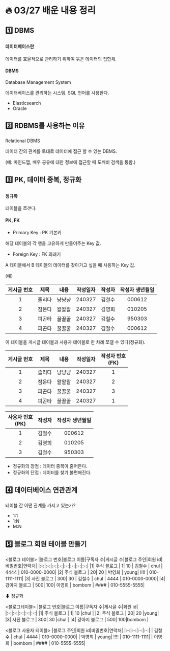 # :fire: 03/27 배운 내용 정리

## :one: DBMS

#### 데이터베이스란

데이터를 효율적으로 관리하기 위하여 묶은 데이터의 집합체.

#### DBMS

Database Management System

데이터베이스를 관리하는 시스템. SQL 언어를 사용한다.

- Elasticsearch
- Oracle

## :two: RDBMS를 사용하는 이유

Relational DBMS

데이터 간의 관계를 토대로 데이터에 접근 할 수 있는 DBMS.

(예: 마인드맵, 배우 공유에 대한 정보에 접근할 때 도깨비 검색을 통함.)

## :three: PK, 데이터 중복, 정규화

#### 정규화 

테이블을 쪼갠다.

#### PK, FK

- Primary Key : PK 기본키

해당 테이블의 각 행을 고유하게 만들어주는 Key 값.

- Foreign Key : FK 외래키

A 테이블에서 B 테이블의 데이터를 찾아가고 싶을 때 사용하는 Key 값. 

(예)

| 게시글 번호 | 제목 | 내용 | 작성일자 | 작성자 | 작성자 생년월일|
|:-:         |:-:   | :-: | :-:     | :-:    | :-:           |
| 1 | 졸리다 | 냥냥냥 | 240327 | 김철수 | 000612 |
| 2 | 잠온다 | 왈왈왈 | 240327 | 김영희 | 010205 |
| 3 | 피곤타 | 꿀꿀꿀 | 240327 | 김철수 | 950303 |
| 4 | 피곤타 | 꿀꿀꿀 | 240327 | 김철수 | 000612 |

이 테이블을 게시글 테이블과 사용자 테이블로 한 차례 쪼갤 수 있다(정규화).

| 게시글 번호 | 제목 | 내용 | 작성일자 |작성자 번호<br>(FK)| 
|:-:|:-:|:-:|:-:|:-:|                 
| 1 | 졸리다 | 냥냥냥 | 240327 |1|                         
| 2 | 잠온다 | 왈왈왈 | 240327 |2|                         
| 3 | 피곤타 | 꿀꿀꿀 | 240327 |3|                         
| 4 | 피곤타 | 꿀꿀꿀 | 240327 |1| 

|사용자 번호<br>(PK)|작성자 | 작성자 생년월일|
|:-:|:-:|:-:|
|1| 김철수 | 000612 |
|2| 김영희 | 010205 |
|3| 김철수 | 950303 |

- 정규화의 장점 : 데이터 중복이 줄어든다.
- 정규화의 단점 : 데이터를 찾기 불편해진다.

## :four: 데이터베이스 연관관계

테이블 간 어떤 관계를 가지고 있는가?

- 1:1
- 1:N
- M:N

## :five: 블로그 회원 테이블 만들기

<블로그 테이블>
|블로그 번호|블로그 이름|구독자 수|게시글 수|블로그 주인|회원 id|비밀번호|연락처|
|:-:|:-:|:-:|:-:|:-:|:-:|:-:|:-:|
|1| 주식 블로그   |    1| 10 | 김철수 | chul | 4444 | 010-0000-0000|
|2| 주식 블로그   |   20| 20 | 박영희 | young| !!!! | 010-1111-1111|
|3| 사진 블로그   |  300| 30 | 김철수 | chul | 4444 | 010-0000-0000|
|4| 강아지 블로그 |  500| 100| 이영희 | bombom | #### | 010-5555-5555|

 ⬇ 정규화


<블로그테이블>
|블로그 번호|블로그 이름|구독자 수|게시글 수|회원 id|
|:-:|:-:|:-:|:-:|:-:|
|1| 주식 블로그   |    1| 10 |chul |
|2| 주식 블로그   |   20| 20 |young|
|3| 사진 블로그   |  300| 30 |chul |
|4| 강아지 블로그 |  500| 100|bombom |

<블로그 사용자 테이블>
|블로그 주인|회원 id|비밀번호|연락처|
|:-:|:-:|:-:|:-:|
| 김철수 | chul | 4444 | 010-0000-0000|
| 박영희 | young| !!!! | 010-1111-1111|
| 이영희 | bombom | #### | 010-5555-5555|